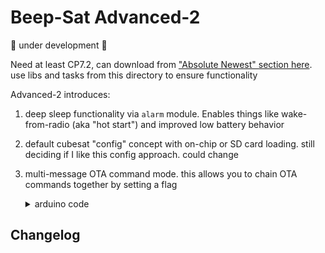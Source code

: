 ﻿# Beep-Sat Advanced-2

🚧 under development 🚧

Need at least CP7.2, can download from ["Absolute Newest" section here](https://circuitpython.org/board/pycubed_v05/). use libs and tasks from this directory to ensure functionality

Advanced-2 introduces:
1. deep sleep functionality via `alarm` module. Enables things like wake-from-radio (aka "hot start") and improved low battery behavior
2. default cubesat "config" concept with on-chip or SD card loading. still deciding if I like this config approach. could change
3. multi-message OTA command mode. this allows you to chain OTA commands together by setting a flag
   <details>
   <summary>arduino code</summary>
   <p>

   ```python
   import board
   import busio
   import digitalio
   import pycubed_rfm9x
   import time

   commands = {
       # command name : command code
       'no-op':b'\x8eb',       # does nothing
       'hreset':b'\xd4\x9f',   # hard reset
       ######## cmds with args ########
       'shutdown':b'\x12\x06', # shutdown sat
       'query':b'8\x93',       # eval
       'exec_cmd':b'\x96\xa2', # exec
   }


   CS = digitalio.DigitalInOut(board.RFM9X_CS)
   RESET = digitalio.DigitalInOut(board.RFM9X_RST)

   spi = busio.SPI(board.SCK, MOSI=board.MOSI, MISO=board.MISO)

   # Initialize RFM radio
   rfm9x = pycubed_rfm9x.RFM9x(spi=spi, cs=CS, reset=RESET, frequency=433.0, code_rate=8,baudrate=1320000)
   rfm9x.enable_crc=True
   rfm9x.ack_retries = 2
   rfm9x.ack_wait = 5
   rfm9x.node = 0xAB # this radio's radiohead ID
   rfm9x.destination = 0xFA # target sat's radiohead ID

   # initialize cmd variable with default pass-code
   cmd =  b'p\xba\xb8C'

   # next specify cmd by editing the string below
   CHOOSE_CMD = 'query'
   print('\nWill send command after hearing beacon:',CHOOSE_CMD)

   # then we add the cmd code for our chosen cmd string
   cmd += commands[CHOOSE_CMD]

   # finally we add any arguments (if necessary)
   # P.S. we're doing it this way to illustrate each piece that goes into the cmd packet
   if CHOOSE_CMD == 'shutdown':
       cmd += b'\x0b\xfdI\xec' # shutdown confirmation code
   elif CHOOSE_CMD == 'query':
       cmd += b'cubesat.c_boot' # our query argument. try your own!
   elif CHOOSE_CMD == 'exec_cmd':
       cmd += b'a=1\nprint(a)'



   # uncomment for multi msg
   # response=rfm9x.receive(timeout=1000,with_header=True)
   # if response is not None:
   #     print('Beacon Packet:',response)
   #     rfm9x.flags=8
   #     rfm9x.send_with_ack(b'p\xba\xb8C'+b'8\x93'+b'cubesat.c_gs_resp')
   #     response=rfm9x.receive(timeout=10)
   #     print(response)
   #     time.sleep(1)
   #     rfm9x.flags=8
   #     rfm9x.send_with_ack(b'p\xba\xb8C'+b'8\x93'+b'cubesat.c_gs_resp')
   #     response=rfm9x.receive(timeout=10)
   #     print(response)
   #     rfm9x.flags=0
   #     time.sleep(1)
   #     rfm9x.send_with_ack(b'p\xba\xb8C'+b'8\x93'+b'cubesat.c_gs_resp')
   #     response=rfm9x.receive(timeout=10)
   #     print(response)
   # print('done')

   # regular operation
   while True:
       response=rfm9x.receive(timeout=10,with_header=True)
       if response is not None:
           print('Beacon Packet:',response)
           ack = rfm9x.send_with_ack(cmd)
           if ack is not None:
               if ack: print('ACK RSSI:',rfm9x.last_rssi-137)
           # only listen for a response if we're expecting one
           if CHOOSE_CMD in ('shutdown','query','exec_cmd'):
               response=rfm9x.receive(timeout=10)
               if response is not None:
                   print('Response:',response)

   ```

   </p>
   </details>

## Changelog
